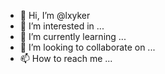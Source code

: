 - 👋 Hi, I’m @lxyker
- 👀 I’m interested in ...
- 🌱 I’m currently learning ...
- 💞️ I’m looking to collaborate on ...
- 📫 How to reach me ...

<!---
lxyker/lxyker is a ✨ special ✨ repository because its `README.md` (this file) appears on your GitHub profile.
You can click the Preview link to take a look at your changes.
--->
